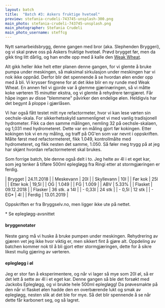 ```yaml
---
layout: batch
title:  "Batch #3: Askers fruktige hveteøl"
preview: stefania-crudeli-743745-unsplash-300.png
main_photo: stefania-crudeli-743745-unsplash.png
main_photographer: Stefania Crudeli
main_photo_username: steffcg
---
```


Nytt samarbeidsbrygg, denne gangen med bror (aka. Slephenden Bryggeri), og vi skal prøve oss på Askers fruktige hveteøl. Prøvd brygget før, men da gikk ting litt dårlig, og han endte opp med å kalle den [Weak Wheat](https://untappd.com/b/slephenden-bryggeri-weak-wheat/2531703).

Alt gikk heller ikke helt etter planen denne gangen, for vi glemte å bruke pumpa under meskingen, så maksimal sirkulasjon under meskingen har vi nok ikke oppnåd. Derfor blir det spennende å se hvordan ølen ender opp med å bli. Vi krysser fingrene for at det ikke blir en ny runde med Weak Wheat. En annen feil vi gjorde var å glemme gjærinæringen, så vi måtte koke vørteren 15 minutter ekstra, og vi glemte å rehydrere tørrgjæret. Får håpe ingen av disse "blemmene" påvirker den endelige ølen. Heldigvis har det begynt å ploppe i gjærlåsen.

Vi har også fått testet mitt nye refactormeter, hvor vi kan lese vørten sin oechsle-skala. For sikkerhetsskyld sammenlignet vi med vanlig tradisjonell hydrometer. Fikk ca den samme målingen, nemling 32 på oechsle-skalaen, og 1,031 med hydrometeret. Dette var en måling gjort før kokingen. Etter kokingen tok vi en ny måling, og traff på OG'en som var nevnt i oppskriften. Målte først med refactormeteret, fikk 1.049, kontrollmålte med hydrometeret, og fikk nesten det samme, 1.050. Så føler meg trygg på at jeg har skjønt hvordan refactormeteret skal brukes.

Som forrige batch, ble denne også delt i to. Jeg helte av 4l i et eget kar, som jeg tenker å tilføre 500ml eplegløgg fra Ringi etter at stormgjæringen er ferdig.


| Brygget    | 24.11.2018    |
| Meskevann  | 20l           |
| Skyllevann | 10l           |
| Før kok    | 25l           |
| Etter kok  | 19,5l         |
| OG         | 1.049         |
| FG         | 1.009         |
| ABV        | 5.33%         |
| Flasket    | 09.12.2018    |
| Flasker    | 36 stk. a 14l |
| - 0,33l    | 24 stk        |
| - 0,5l     | 12 stk        |
| - EG*      | 4l            |
| Ferdig     | 13.01.2019    |

Oppskriften er fra Bryggselv.no, men ligger ikke ute på nettet.

\* Se eplegløgg-avsnittet


#### bryggenotater

Neste gang må vi huske å bruke pumpen under meskingen. Rehydrering av gjæren vet jeg ikke hvor viktig er, men sikkert fint å gjøre alt. Oppdeling av batchen kommer nok til å bli gjort etter stormgjæringen, dette for å sikre likest mulig gjæring av vørteren.


#### eplegløgg i øl

Jeg er stor fan å eksperimentere, og når vi lager så mye som 20l øl, så er det lett å sette av 4l i et eget kar. Denne gangen så ble det forsøkt med Jackobs Eplegløgg, og vi brukte hele 500ml eplegløgg! Da prøvesmakte på den når vi flasket ølen hadde den en overbærende lukt og smak av eplegløgg, nesten slik at det ble for mye. Så det blir spennende å se når dette får karbonert seg, og så lagret.

